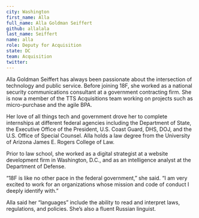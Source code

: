 ```yaml
---
city: Washington
first_name: Alla
full_name: Alla Goldman Seiffert
github: allalala
last_name: Seiffert
name: alla
role: Deputy for Acquisition
state: DC
team: Acquisition
twitter: 
---
```

Alla Goldman Seiffert has always been passionate about the intersection of technology and public service. Before joining 18F, she worked as a national security communications consultant at a government contracting firm. She is now a member of the TTS Acquisitions team working on projects such as micro-purchase and the agile BPA.

Her love of all things tech and government drove her to complete internships at different federal agencies including the Department of State, the Executive Office of the President, U.S. Coast Guard, DHS, DOJ, and the U.S. Office of Special Counsel. Alla holds a law degree from the University of Arizona James E. Rogers College of Law.

Prior to law school, she worked as a digital strategist at a website development firm in Washington, D.C., and as an intelligence analyst at the Department of Defense.

“18F is like no other pace in the federal government,” she said. “I am very excited to work for an organizations whose mission and code of conduct I deeply identify with.”

Alla said her “languages” include the ability to read and interpret laws, regulations, and policies. She’s also a fluent Russian linguist.
